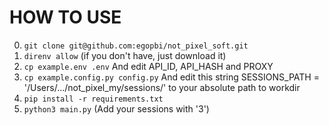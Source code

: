 # HOW TO USE

0. ```git clone git@github.com:egopbi/not_pixel_soft.git```
1. ```direnv allow``` 
(if you don't have, just download it)
2. ```cp example.env .env```
And edit API_ID, API_HASH and PROXY
3. ```cp example.config.py config.py```
And edit this string SESSIONS_PATH = '/Users/.../not_pixel_my/sessions/' to your absolute path to workdir
3. ```pip install -r requirements.txt```
4. ```python3 main.py```
(Add your sessions with '3')